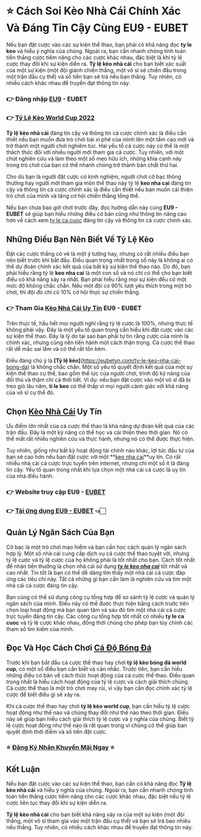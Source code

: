 # ⭐ Cách Soi Kèo Nhà Cái Chính Xác Và Đáng Tin Cậy Cùng EU9 - EUBET
 Nếu bạn đặt cược vào các sự kiện thể thao, bạn phải có khả năng đọc **ty le keo** và hiểu ý nghĩa của chúng. Ngoài ra, bạn cần nhanh chóng tính toán tiền thắng cược tiềm năng cho các cược khác nhau, đặc biệt là khi tỷ lệ cược thay đổi khi sự kiện diễn ra. **Tỷ lệ kèo nhà cái** cho bạn biết xác suất của một sự kiện (một đội giành chiến thắng, một võ sĩ sẽ chiến đấu trong một trận đấu cụ thể) và số tiền bạn sẽ trả nếu bạn thắng. Tuy nhiên, có nhiều cách khác nhau để truyền đạt thông tin này.

### 👉 **Đăng nhập [EU9](https://eubetvn.com/) - EUBET**

### 👉 **[Tỷ Lệ Kèo World Cup 2022](https://eubetvn.com/ty-le-keo-nha-cai-bong-da)**

 **Tỷ lệ kèo nhà cái** đáng tin cậy và thông tin cá cược chính xác là điều cần thiết nếu bạn muốn đưa trò chơi bài xì phé của mình lên một tầm cao mới và trở thành một người chơi nghiêm túc. Hai yếu tố cá cược này có thể là một thách thức đối với nhiều người mới tham gia cá cược. Tuy nhiên, với một chút nghiên cứu và làm theo một số mẹo hữu ích, những khía cạnh này trong trò chơi của bạn có thể nhanh chóng trở thành bản chất thứ hai.

 Cho dù bạn là người đặt cược có kinh nghiệm, người chơi cờ bạc thông thường hay người mới tham gia môn thể thao này tỷ lệ **keo nha cai** đáng tin cậy và thông tin cá cược chính xác là điều cần thiết nếu bạn muốn cải thiện trò chơi của mình và tăng cơ hội chiến thắng tổng thể.

 Nếu bạn chưa bao giờ chơi trước đây, đọc hướng dẫn này cùng **EU9 - EUBET** sẽ giúp bạn hiểu những điều cơ bản cũng như thông tin nâng cao hơn về cách xem [ty le ca cuoc](https://eubetvn.com/ty-le-keo-nha-cai-bong-da) đáng tin cậy và thông tin cá cược chính xác.

## Những Điều Bạn Nên Biết Về **Tỷ Lệ Kèo**

 Đặt các cược thắng có vẻ là một ý tưởng hay, nhưng có rất nhiều điều bạn nên biết trước khi bắt đầu. Điều quan trọng nhất trong số này là không ai có thể dự đoán chính xác kết quả của bất kỳ sự kiện thể thao nào. Do đó, bạn phải hiểu rằng tỷ lệ **keo nha cai** là một con số và nó chỉ có thể cho bạn biết điều có khả năng xảy ra nhất. Bạn phải hiểu rằng mọi sự kiện đều có một mức độ không chắc chắn. Nếu một đội có 90% lượt yêu thích trong một trò chơi, thì đội đó chỉ có 10% cơ hội thực sự chiến thắng.

### 👉 **Tham Gia [Kèo Nhà Cái Uy Tín](https://eubetvn.com/ty-le-keo-nha-cai-bong-da) EU9 - EUBET**


 Trên thực tế, hầu hết mọi người nghĩ rằng tỷ lệ cược là 100%, nhưng thực tế không phải vậy. Đây là một yếu tố quan trọng cần hiểu khi đặt cược vào các sự kiện thể thao. Đây là lý do tại sao bạn phải tự tin rằng cược của mình là chính xác, nhưng cũng nên tiến hành một cách thận trọng. Cá cược thể thao rất dễ mắc sai lầm và có thể rất tốn kém.

 Điều đáng chú ý là **[Tỷ lệ kèo]**(https://eubetvn.com/ty-le-keo-nha-cai-bong-da) là không chắc chắn. Một số yếu tố quyết định kết quả của một sự kiện thể thao cụ thể, bao gồm thể lực của người chơi, trình độ kỹ năng của đối thủ và thậm chí cả thời tiết. Ví dụ: nếu bạn đặt cược vào một võ sĩ đã bị treo giò lâu năm, **ti le keo** có thể thấp vì mọi người cảnh giác với khả năng của võ sĩ cụ thể đó.

## Chọn **[Kèo Nhà Cái](https://eubetvn.com/ty-le-keo-nha-cai-bong-da) Uy Tín**

 Ưu điểm lớn nhất của cá cược thể thao là khả năng dự đoán kết quả của các trận đấu. Đây là một kỹ năng có thể học và cải thiện theo thời gian. Nó có thể mất rất nhiều nghiên cứu và thực hành, nhưng nó có thể được thực hiện.

 Tuy nhiên, giống như bất kỳ hoạt động tài chính nào khác, lợi tức đầu tư của bạn sẽ cao hơn nếu bạn đặt cược với một **[keo nha cai](https://eubetvn.com/ty-le-keo-nha-cai-bong-da)**uy tín. Có rất nhiều nhà cái cá cược trực tuyến trên internet, nhưng chỉ một số ít là đáng tin cậy. Yếu tố quan trọng nhất khi lựa chọn một nhà cái cá cược là uy tín của nhà điều hành.


### 👉 **Website truy cập EU9 - [EUBET](https://eubetvn.com/)**

### 👉 **[Tải ứng dụng EU9 - EUBET](https://eubetvn.com/)** 👈🏻

## Quản Lý Ngân Sách Của Bạn

 Cờ bạc là một trò chơi mạo hiểm và bạn cần học cách quản lý ngân sách hợp lý. Một số nhà cái cung cấp dịch vụ cá cược thể thao tuyệt vời, nhưng tỷ lệ cược và tỷ lệ cược của họ không phải là tốt nhất cho bạn. Cách tốt nhất để nhận tiền thưởng là chọn nhà cái sử dụng ***[ty le keo nha cai](https://eubetvn.com/ty-le-keo-nha-cai-bong-da)*** tốt nhất và cao nhất. Tin tốt là bạn có thể dễ dàng tìm thấy một nhà cái cá cược đáp ứng các tiêu chí này. Tất cả những gì bạn cần làm là nghiên cứu và tìm một nhà cái cá cược đáng tin cậy.

 Bạn cũng có thể sử dụng công cụ tổng hợp để so sánh tỷ lệ cược và quản lý ngân sách của mình. Điều này có thể được thực hiện bằng cách trước tiên chọn loại hoạt động mà bạn quan tâm và sau đó tìm một nhà cái cá cược trực tuyến đáng tin cậy. Các công cụ tổng hợp tốt nhất có nhiều **ty le ca cuoc** và tỷ lệ cược khác nhau, đồng thời chúng cho phép bạn tùy chỉnh các tham số tìm kiếm của mình.

## Đọc Và Học Cách Chơi **[Cá Độ Bóng Đá](https://eubetvn.com/ty-le-keo-nha-cai-bong-da)**

 Trước khi bạn bắt đầu cá cược thể thao hay chơi **tỷ lệ kèo bóng đá world cup**, có một số điều bạn cần biết và cân nhắc. Trước tiên, bạn cần hiểu những điều cơ bản về cách thức hoạt động của cá cược thể thao. Điều quan trọng nhất là hiểu cách hoạt động của tỷ lệ cược và cách giải thích chúng. Cá cược thể thao là một trò chơi may rủi, vì vậy bạn cần đọc chính xác tỷ lệ cược để biết điều gì sẽ xảy ra.

 Khi cá cược thể thao hay chơi **tỷ lệ kèo world cup**, bạn cần hiểu tỷ lệ cược hoạt động như thế nào và chúng thay đổi như thế nào theo thời gian. Điều này sẽ giúp bạn hiểu cách giải thích tỷ lệ cược và ý nghĩa của chúng. Biết tỷ lệ cược hoạt động như thế nào là rất quan trọng vì chúng có thể giúp bạn quyết định thời điểm và số tiền đặt cược.


### ⭐ **[Đăng Ký Nhận Khuyến Mãi Ngay](https://cutt.ly/LGQMomh)** ⭐


## **Kết Luận**

 Nếu bạn đặt cược vào các sự kiện thể thao, bạn cần có khả năng đọc **Tỷ lệ kèo nhà cái** và hiểu ý nghĩa của chúng. Ngoài ra, bạn cần nhanh chóng tính toán tiền thắng cược tiềm năng cho các cược khác nhau, đặc biệt nếu tỷ lệ cược liên tục thay đổi khi sự kiện diễn ra.

 **Tỷ lệ kèo nhà cái** cho bạn biết khả năng xảy ra của một sự kiện (một đội thắng, một võ sĩ tham gia vào một trận đấu cụ thể) và bạn sẽ trả bao nhiêu nếu thắng. Tuy nhiên, có nhiều cách khác nhau để truyền đạt thông tin này.
